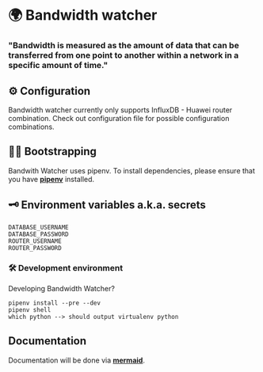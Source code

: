 # 🌍 Bandwidth watcher 
### "Bandwidth is measured as the amount of data that can be transferred from one point to another within a network in a specific amount of time."
## ⚙️ Configuration
Bandwidth watcher currently only supports InfluxDB - Huawei router combination.
Check out configuration file for possible configuration combinations.
## 🏴‍☠️ Bootstrapping
Bandwith Watcher uses pipenv. To install dependencies, please ensure that you have [**pipenv**](https://pypi.org/project/pipenv/) installed.

## 🗝️ Environment variables a.k.a. secrets

    DATABASE_USERNAME
    DATABASE_PASSWORD
    ROUTER_USERNAME
    ROUTER_PASSWORD

### 🛠️ Development environment 
Developing Bandwidth Watcher?

    pipenv install --pre --dev
    pipenv shell
    which python --> should output virtualenv python

## Documentation
Documentation will be done via [**mermaid**](https://github.com/mermaid-js/mermaid).